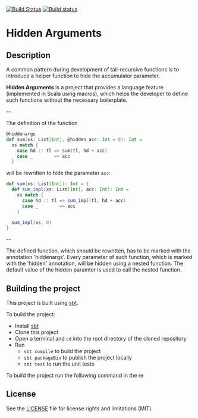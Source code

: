[![Build Status](https://travis-ci.org/keddelzz/hidden-args.svg?branch=master)](https://travis-ci.org/keddelzz/hidden-args)
[![Build status](https://ci.appveyor.com/api/projects/status/97g1o2chcosdada2/branch/master?svg=true)](https://ci.appveyor.com/project/keddelzz/hidden-args/branch/master)

# Hidden Arguments

## Description

A common pattern during development of tail-recursive functions is to
introduce a helper function to hide the accumulator parameter.

**Hidden Arguments** is a project that provides a language feature
(implemented in Scala using macros), which helps the developer to
define such functions without the necessary boilerplate.

--

The definition of the function 

```scala
@hiddenargs
def sum(xs: List[Int], @hidden acc: Int = 0): Int = 
  xs match {
    case hd :: tl => sum(tl, hd + acc)
    case _        => acc
  }
```

will be rewritten to hide the parameter `acc`:

```scala
def sum(xs: List[Int]): Int = {
  def sum_impl(xs: List[Int], acc: Int): Int =
    xs match {
      case hd :: tl => sum_impl(tl, hd + acc)
      case _        => acc
    }

  sum_impl(xs, 0)
}
```

--

The defined function, which should be rewritten, has to be marked with
the annotation 'hiddenargs'. Every parameter of such function, which
is marked with the 'hidden' annotation, will be hidden using a nested
function. The default value of the hidden paramter is used to call the
nested function.

## Building the project

This project is built using [sbt](http://www.scala-sbt.org/).

To build the project:
- Install [sbt](http://www.scala-sbt.org/)
- Clone this project
- Open a terminal and `cd` into the root directory of the cloned repository
- Run
  - `sbt compile` to build the project
  - `sbt packageBin` to publish the project locally
  - `sbt test` to run the unit tests

To build the project run the following command in the re

## License

See the [LICENSE](LICENSE) file for license rights and limitations (MIT).
